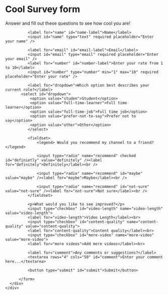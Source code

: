 <div class="main">
    <h1 id="title">Cool Survey form</h1>
  <p id="desciption">
      Answer and fill out these questions to see how cool you are!
  </p>
  
    
  <div class="main-content">
      <div class="main-content">
          <form id="survey-form">
              
              <label for="name" id="name-label">Name</label>
              <input id="name" type="text" required placeholder="Enter your name" />
              
              <label for="email" id="email-label">Email</label>
              <input id="email" type="email" required placeholder="Enter your email" />
              <label for="number" id="number-label">Enter your rate from 1 to 10</label>
              <input id="number" type="number" min="1" max="10" required placeholder="Enter your rate" />  
              
              <label for="dropdown">Which option best describes your current role?</label>
           <select id="dropdown">
               <option value="studen">Student</option>
               <option value="full-time-learner">Full time learner</option>
               <option value="full-time-job">Full time job</option>
               <option value="prefer-not-to-say">Prefer not to say</option>
               <option value="other">Other</option>
              </select>
              
              <fieldset>
                  <legend> Would you recommend my channel to a friend?</legend>
                  
                  <input type="radio" name="recommend" checked id="definietly" value="definitely" /><label for="definitely">Definitely</label><br />
                  
                  <input type="radio" name="recommend" id="maybe" value="maybe" /><label for="maybe">Maybe</label><br />
                  
                  <input type="radio" name="recommend" id="not-sure" value="not-sure" /><label for="not-sure">Not sure</label><br />
              </fieldset>
              
              <p>What would you like to see improved?</p>
              <input type="checkbox" id="video-length" name="video-length" value="video-length">
              <label for="video-length">Video Length</label><br>
              <input type="checkbox" id="content-quality" name="content-quality" value="content-quality">
              <label for="content-quality">Content quality</label><br>
              <input type="checkbox" id="more-video" name="more-video" value="more-video">
              <label for="more videos">Add more videos</label><br>
              
              <label for="comment">Any comments or suggestions?</label>
              <textarea rows="4" cols="50" id="comment">Enter your comment here...</textarea>
              
              <button type="submit" id="submit">Submit</button>
              
          </form>
      </div>
    </div>
   </div>
